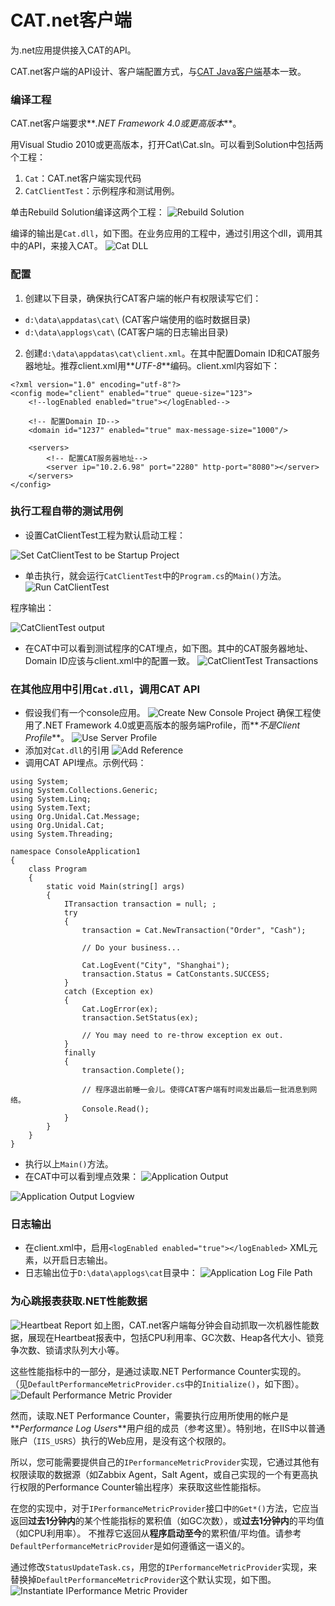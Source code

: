 # CAT.net客户端
为.net应用提供接入CAT的API。

CAT.net客户端的API设计、客户端配置方式，与[CAT Java客户端](https://github.com/dianping/cat)基本一致。

### 编译工程
CAT.net客户端要求**_.NET Framework 4.0或更高版本_**。

用Visual Studio 2010或更高版本，打开Cat\Cat.sln。可以看到Solution中包括两个工程：

1. `Cat`：CAT.net客户端实现代码
2. `CatClientTest`：示例程序和测试用例。

单击Rebuild Solution编译这两个工程：
![Rebuild Solution](doc/rebuild-solution.png)

编译的输出是`Cat.dll`，如下图。在业务应用的工程中，通过引用这个dll，调用其中的API，来接入CAT。
![Cat DLL](doc/cat-dll-location.png)

### 配置
1. 创建以下目录，确保执行CAT客户端的帐户有权限读写它们：
  - `d:\data\appdatas\cat\`  (CAT客户端使用的临时数据目录)
  - `d:\data\applogs\cat\`  (CAT客户端的日志输出目录)
2. 创建`d:\data\appdatas\cat\client.xml`。在其中配置Domain ID和CAT服务器地址。推荐client.xml用**_UTF-8_**编码。client.xml内容如下：
```
<?xml version="1.0" encoding="utf-8"?>
<config mode="client" enabled="true" queue-size="123">
	<!--logEnabled enabled="true"></logEnabled-->
	
	<!-- 配置Domain ID-->
	<domain id="1237" enabled="true" max-message-size="1000"/>
	
	<servers>
		<!-- 配置CAT服务器地址-->
		<server ip="10.2.6.98" port="2280" http-port="8080"></server>
	</servers>
</config>
```

### 执行工程自带的测试用例
- 设置CatClientTest工程为默认启动工程：

![Set CatClientTest to be Startup Project](doc/set-startup-project.png)

- 单击执行，就会运行`CatClientTest`中的`Program.cs`的`Main()`方法。
![Run CatClientTest](doc/run-cat-client-test.png)

程序输出：

![CatClientTest output](doc/catclienttest-output.png)

- 在CAT中可以看到测试程序的CAT埋点，如下图。其中的CAT服务器地址、Domain ID应该与client.xml中的配置一致。
![CatClientTest Transactions](doc/catclienttest-transactions.png)

### 在其他应用中引用`Cat.dll`，调用CAT API
- 假设我们有一个console应用。
![Create New Console Project](doc/new-console-project.png)
确保工程使用了.NET Framework 4.0或更高版本的服务端Profile，而**_不是Client Profile_**。
![Use Server Profile](doc/use-server-profile.png)
- 添加对`Cat.dll`的引用
![Add Reference](doc/add-reference.png)
- 调用CAT API埋点。示例代码：
```
using System;
using System.Collections.Generic;
using System.Linq;
using System.Text;
using Org.Unidal.Cat.Message;
using Org.Unidal.Cat;
using System.Threading;

namespace ConsoleApplication1
{
    class Program
    {
        static void Main(string[] args)
        {
            ITransaction transaction = null; ;
            try
            {
                transaction = Cat.NewTransaction("Order", "Cash");

                // Do your business...

                Cat.LogEvent("City", "Shanghai");
                transaction.Status = CatConstants.SUCCESS;
            }
            catch (Exception ex)
            {
            	Cat.LogError(ex);
                transaction.SetStatus(ex);
                
                // You may need to re-throw exception ex out.
            }
            finally
            {
                transaction.Complete();

                // 程序退出前睡一会儿。使得CAT客户端有时间发出最后一批消息到网络。
                Console.Read();
            }
        }
    }
}
```
- 执行以上`Main()`方法。
- 在CAT中可以看到埋点效果：
![Application Output](doc/console-app-output.png)

![Application Output Logview](doc/console-app-output-logview.png)

### 日志输出
- 在client.xml中，启用`<logEnabled enabled="true"></logEnabled>` XML元素，以开启日志输出。
- 日志输出位于`D:\data\applogs\cat`目录中：
![Application Log File Path](doc/console-app-log-file-path.png)

### 为心跳报表获取.NET性能数据
![Heartbeat Report](doc/heartbeat-output.png.png)
如上图，CAT.net客户端每分钟会自动抓取一次机器性能数据，展现在Heartbeat报表中，包括CPU利用率、GC次数、Heap各代大小、锁竞争次数、锁请求队列大小等。

这些性能指标中的一部分，是通过读取.NET Performance Counter实现的。
（见`DefaultPerformanceMetricProvider.cs`中的`Initialize()`，如下图）。
![Default Performance Metric Provider](doc/default-performance-metric-provider.png)

然而，读取.NET Performance Counter，需要执行应用所使用的帐户是**_Performance Log Users_**用户组的成员（参考这里）。特别地，在IIS中以普通账户（`IIS_USRS`）执行的Web应用，是没有这个权限的。

所以，您可能需要提供自己的`IPerformanceMetricProvider`实现，它通过其他有权限读取的数据源（如Zabbix Agent，Salt Agent，或自己实现的一个有更高执行权限的Performance Counter输出程序）来获取这些性能指标。
	
在您的实现中，对于`IPerformanceMetricProvider`接口中`的Get*()`方法，它应当返回**过去1分钟内**的某个性能指标的累积值（如GC次数），或**过去1分钟内**的平均值（如CPU利用率）。 不推荐它返回从**程序启动至今**的累积值/平均值。请参考`DefaultPerformanceMetricProvider`是如何遵循这一语义的。

通过修改`StatusUpdateTask.cs`，用您的`IPerformanceMetricProvider`实现，来替换掉`DefaultPerformanceMetricProvider`这个默认实现，如下图。
![Instantiate IPerformance Metric Provider](instantiate-performance-metric-provider.png)


